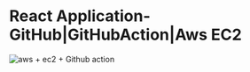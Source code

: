 # React Application- GitHub|GitHubAction|Aws EC2
![aws + ec2 + Github action](https://github.com/user-attachments/assets/6318749f-f4ac-49c1-a260-730eec5ab8e2)
